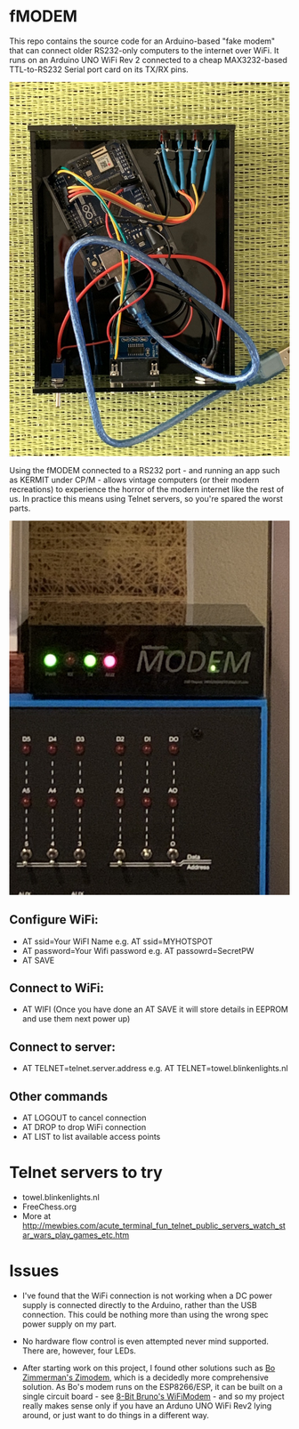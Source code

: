 # fMODEM
This repo contains the source code for an Arduino-based "fake modem" that can connect older RS232-only computers to the internet over WiFi. It runs on an Arduino UNO WiFi Rev 2 connected to a cheap MAX3232-based TTL-to-RS232 Serial port card on its TX/RX pins.

![The inside of a fMODEM, showing the Arduino UNO Wifi Rev 2, and a TTL RS232 card](modem1.jpeg)

Using the fMODEM connected to a RS232 port - and running an app such as KERMIT under CP/M - allows vintage computers (or their modern recreations) to experience the horror of the modern internet like the rest of us. In practice this means using Telnet servers, so you're spared the worst parts.

![The outside of a fMODEM, connected to a Altair-Duino](modem2.jpeg)

## Configure WiFi:
  * AT ssid=Your WiFI Name e.g. AT ssid=MYHOTSPOT
  * AT password=Your Wifi password e.g. AT passowrd=SecretPW
  * AT SAVE
  
## Connect to WiFi:
  * AT WIFI (Once you have done an AT SAVE it will store details in EEPROM and use them next power up)

## Connect to server:
  * AT TELNET=telnet.server.address e.g. AT TELNET=towel.blinkenlights.nl
  
## Other commands
  * AT LOGOUT to cancel connection
  * AT DROP to drop WiFi connection
  * AT LIST to list available access points

# Telnet servers to try

* towel.blinkenlights.nl
* FreeChess.org
* More at http://mewbies.com/acute_terminal_fun_telnet_public_servers_watch_star_wars_play_games_etc.htm

# Issues

* I've found that the WiFi connection is not working when a DC power supply is connected directly to the Arduino, rather than the USB connection. This could be nothing more than using the wrong spec power supply on my part.

* No hardware flow control is even attempted never mind supported. There are, however, four LEDs.

* After starting work on this project, I found other solutions such as [Bo Zimmerman's Zimodem](https://github.com/bozimmerman/Zimodem), which is a decidedly more comprehensive solution. As Bo's modem runs on the ESP8266/ESP, it can be built on a single circuit board - see [8-Bit Bruno's WiFiModem](https://github.com/8bit-bruno/WiFiModem) - and so my project really makes sense only if you have an Arduno UNO WiFi Rev2 lying around, or just want to do things in a different way.
